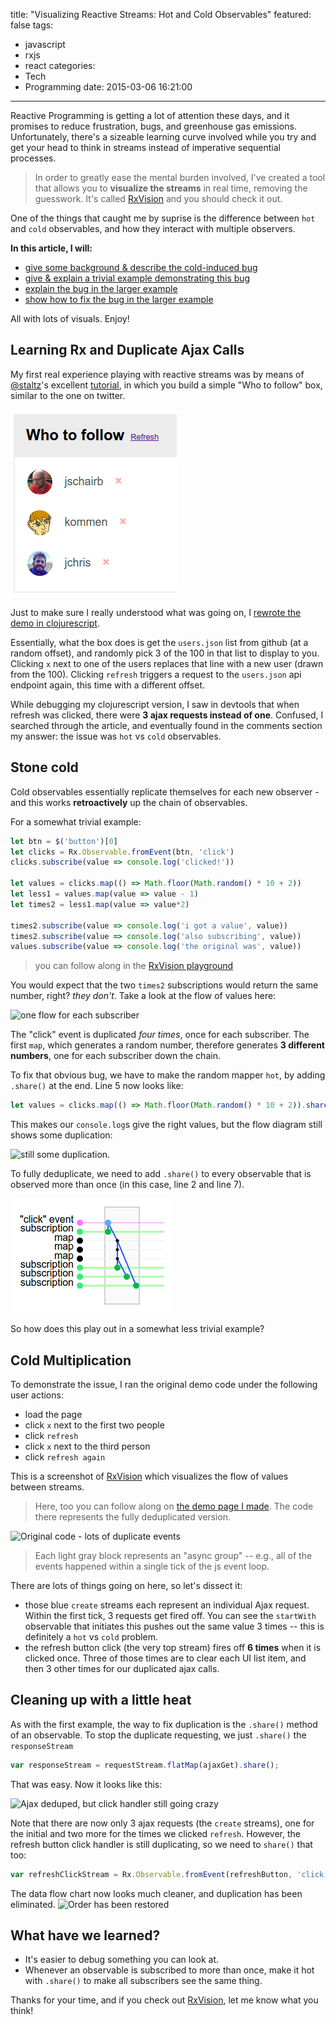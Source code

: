 title: "Visualizing Reactive Streams: Hot and Cold Observables"
featured: false
tags:
  - javascript
  - rxjs
  - react
categories:
  - Tech
  - Programming
date: 2015-03-06 16:21:00
---
Reactive Programming is getting a lot of attention these days, and it promises to reduce frustration, bugs, and greenhouse gas emissions. Unfortunately, there's a sizeable learning curve involved while you try and get your head to think in streams instead of imperative sequential processes.

<!-- more -->

> In order to greatly ease the mental burden involved, I've created a tool that allows you to **visualize the streams** in real time, removing the guesswork. It's called [RxVision](https://jaredly.github.io/rxvision) and you should check it out.

One of the things that caught me by suprise is the difference between `hot` and `cold` observables, and how they interact with multiple observers.

**In this article, I will:**

- [give some background & describe the cold-induced bug](#Learning_Rx_and_Duplicate_Ajax_Calls)
- [give & explain a trivial example demonstrating this bug](#Stone_cold)
- [explain the bug in the larger example](#Cold_Multiplication)
- [show how to fix the bug in the larger example](#Cleaning_up_with_a_little_heat)

All with lots of visuals. Enjoy!

## Learning Rx and Duplicate Ajax Calls

My first real experience playing with reactive streams was by means of [@staltz](https://github.com/staltz)'s excellent [tutorial](https://gist.github.com/staltz/868e7e9bc2a7b8c1f754), in which you build a simple "Who to follow" box, similar to the one on twitter.

![The who to follow box](/images/pasted-17.png)

Just to make sure I really understood what was going on, I [rewrote the demo in clojurescript](https://gist.github.com/jaredly/fee1bd6346ea95144d27).

Essentially, what the box does is get the `users.json` list from github (at a random offset), and randomly pick 3 of the 100 in that list to display to you. Clicking `x` next to one of the users replaces that line with a new user (drawn from the 100). Clicking `refresh` triggers a request to the `users.json` api endpoint again, this time with a different offset.

While debugging my clojurescript version, I saw in devtools that when refresh was clicked, there were **3 ajax requests instead of one**. Confused, I searched through the article, and eventually found in the comments section my answer: the issue was `hot` vs `cold` observables.

## Stone cold
Cold observables essentially replicate themselves for each new observer - and this works **retroactively** up the chain of observables.

For a somewhat trivial example:
```js
let btn = $('button')[0]
let clicks = Rx.Observable.fromEvent(btn, 'click')
clicks.subscribe(value => console.log('clicked!'))

let values = clicks.map(() => Math.floor(Math.random() * 10 + 2))
let less1 = values.map(value => value - 1)
let times2 = less1.map(value => value*2)

times2.subscribe(value => console.log('i got a value', value))
times2.subscribe(value => console.log('also subscribing', value))
values.subscribe(value => console.log('the original was', value))
```
> you can follow along in the [RxVision playground](http://jaredly.github.io/rxvision/examples/playground/)

You would expect that the two `times2` subscriptions would return the same number, right? *they don't*. Take a look at the flow of values here:

![one flow for each subscriber](/images/pasted-14.png)

The "click" event is duplicated *four times*, once for each subscriber. The first `map`, which generates a random number, therefore generates **3 different numbers**, one for each subscriber down the chain.

To fix that obvious bug, we have to make the random mapper `hot`, by adding `.share()` at the end. Line 5 now looks like:

```js
let values = clicks.map(() => Math.floor(Math.random() * 10 + 2)).share()
```

This makes our `console.log`s give the right values, but the flow diagram still shows some duplication:

![still some duplication.](/images/pasted-15.png)

To fully deduplicate, we need to add `.share()` to every observable that is observed more than once (in this case, line 2 and line 7).

![doesn't that look so much cleaner?](/images/pasted-18.png)

So how does this play out in a somewhat less trivial example?

## Cold Multiplication

To demonstrate the issue, I ran the original demo code under the following user actions:

- load the page
- click `x` next to the first two people
- click `refresh`
- click `x` next to the third person
- click `refresh again`

This is a screenshot of [RxVision](https://jaredly.github.io/rxvision) which visualizes the flow of values between streams.

> Here, too you can follow along on [the demo page I made](http://jaredly.github.io/rxvision/examples/gh-follow/). The code there represents the fully deduplicated version.

![Original code - lots of duplicate events](/images/pasted-7.png)

> Each light gray block represents an "async group" -- e.g., all of the events happened within a single tick of the js event loop.

There are lots of things going on here, so let's dissect it:

- those blue `create` streams each represent an individual Ajax request. Within the first tick, 3 requests get fired off. You can see the `startWith` observable that initiates this pushes out the same value 3 times -- this is definitely a `hot` vs `cold` problem.
- the refresh button click (the very top stream) fires off **6 times** when it is clicked once. Three of those times are to clear each UI list item, and then 3 other times for our duplicated ajax calls.

## Cleaning up with a little heat

As with the first example, the way to fix duplication is the `.share()` method of an observable. To stop the duplicate requesting, we just `.share()` the `responseStream`

```js
var responseStream = requestStream.flatMap(ajaxGet).share();
```

That was easy. Now it looks like this:

![Ajax deduped, but click handler still going crazy](/images/pasted-6.png)

Note that there are now only 3 ajax requests (the `create` streams), one for the initial and two more for the times we clicked `refresh`. However, the refresh button click handler is still duplicating, so we need to `share()` that too:

```js
var refreshClickStream = Rx.Observable.fromEvent(refreshButton, 'click').share();
```

The data flow chart now looks much cleaner, and duplication has been eliminated.
![Order has been restored](/images/pasted-16.png)

## What have we learned?

- It's easier to debug something you can look at.
- Whenever an observable is subscribed to more than once, make it hot with `.share()` to make all subscribers see the same thing.

Thanks for your time, and if you check out [RxVision](https://jaredly.github.io/rxvision), let me know what you think!
